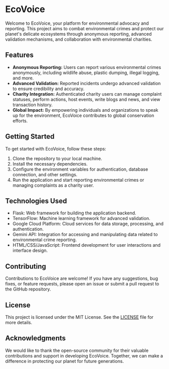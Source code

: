 
# EcoVoice

Welcome to EcoVoice, your platform for environmental advocacy and reporting. This project aims to combat environmental crimes and protect our planet's delicate ecosystems through anonymous reporting, advanced validation mechanisms, and collaboration with environmental charities.

## Features

- **Anonymous Reporting:** Users can report various environmental crimes anonymously, including wildlife abuse, plastic dumping, illegal logging, and more.
- **Advanced Validation:** Reported incidents undergo advanced validation to ensure credibility and accuracy.
- **Charity Integration:** Authenticated charity users can manage complaint statuses, perform actions, host events, write blogs and news, and view transaction history.
- **Global Impact:** By empowering individuals and organizations to speak up for the environment, EcoVoice contributes to global conservation efforts.

## Getting Started

To get started with EcoVoice, follow these steps:

1. Clone the repository to your local machine.
2. Install the necessary dependencies.
3. Configure the environment variables for authentication, database connection, and other settings.
4. Run the application and start reporting environmental crimes or managing complaints as a charity user.

## Technologies Used

- Flask: Web framework for building the application backend.
- TensorFlow: Machine learning framework for advanced validation.
- Google Cloud Platform: Cloud services for data storage, processing, and authentication.
- Gemini API: Integration for accessing and manipulating data related to environmental crime reporting.
- HTML/CSS/JavaScript: Frontend development for user interactions and interface design.

## Contributing

Contributions to EcoVoice are welcome! If you have any suggestions, bug fixes, or feature requests, please open an issue or submit a pull request to the GitHub repository.

## License

This project is licensed under the MIT License. See the [LICENSE](LICENSE) file for more details.

## Acknowledgments

We would like to thank the open-source community for their valuable contributions and support in developing EcoVoice. Together, we can make a difference in protecting our planet for future generations.